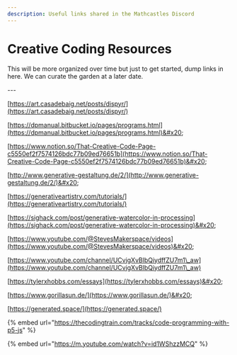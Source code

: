 ```yaml
---
description: Useful links shared in the Mathcastles Discord
---
```


# Creative Coding Resources

This will be more organized over time but just to get started, dump links in here. We can curate the garden at a later date.

\---



[https://art.casadebaig.net/posts/dispyr/](https://art.casadebaig.net/posts/dispyr/)

[https://dpmanual.bitbucket.io/pages/programs.html](https://dpmanual.bitbucket.io/pages/programs.html)&#x20;

[https://www.notion.so/That-Creative-Code-Page-c5550ef2f7574126bdc77b09ed76651b](https://www.notion.so/That-Creative-Code-Page-c5550ef2f7574126bdc77b09ed76651b)&#x20;

[http://www.generative-gestaltung.de/2/](http://www.generative-gestaltung.de/2/)&#x20;

[https://generativeartistry.com/tutorials/](https://generativeartistry.com/tutorials/)

[https://sighack.com/post/generative-watercolor-in-processing](https://sighack.com/post/generative-watercolor-in-processing)&#x20;

[https://www.youtube.com/@StevesMakerspace/videos](https://www.youtube.com/@StevesMakerspace/videos)&#x20;

[https://www.youtube.com/channel/UCvjgXvBlbQiydffZU7m1\_aw](https://www.youtube.com/channel/UCvjgXvBlbQiydffZU7m1\_aw)

[https://tylerxhobbs.com/essays](https://tylerxhobbs.com/essays)&#x20;

[https://www.gorillasun.de/](https://www.gorillasun.de/)&#x20;

[https://generated.space/](https://generated.space/)

{% embed url="https://thecodingtrain.com/tracks/code-programming-with-p5-js" %}

{% embed url="https://m.youtube.com/watch?v=id1WShzzMCQ" %}
